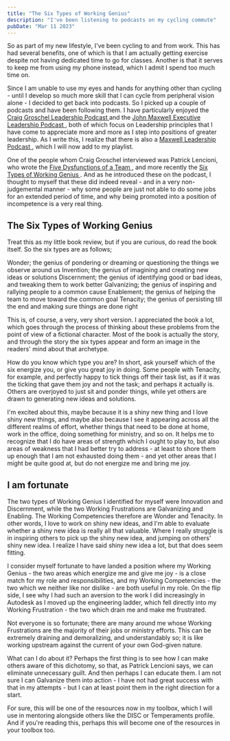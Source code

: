 ```yaml
---
title: "The Six Types of Working Genius"
description: "I've been listening to podcasts on my cycling commute"
pubDate: "Mar 11 2023"
---
```


So as part of my new lifestyle, I've been cycling to and from work. This has had several benefits, one of which is that I am actually getting exercise despite not having dedicated time to go for classes. Another is that it serves to keep me from using my phone instead, which I admit I spend too much time on. 

Since I am unable to use my eyes and hands for anything other than cycling - until I develop so much more skill that I can cycle from peripheral vision alone - I decided to get back into podcasts. So I picked up a couple of podcasts and have been following them. I have particularly enjoyed the [ Craig Groschel Leadership Podcast ](https://www.life.church/leadershippodcast/) and the [ John Maxwell Executive Leadership Podcast ](https://growth.maxwellleadership.com/executive-leadership-podcast/), both of which focus on Leadership principles that I have come to appreciate more and more as I step into positions of greater leadership. As I write this, I realize that there is also a [ Maxwell Leadership Podcast ](https://johnmaxwellleadershippodcast.com/), which I will now add to my playlist.

One of the people whom Craig Groschel interviewed was Patrick Lencioni, who wrote the [ Five Dysfunctions of a Team ](https://www.tablegroup.com/topics-and-resources/teamwork-5-dysfunctions/), and more recently the [ Six Types of Working Genius ](https://www.workinggenius.com/). And as he introduced these on the podcast, I thought to myself that these did indeed reveal - and in a very non-judgemental manner - why some people are just not able to do some jobs for an extended period of time, and why being promoted into a position of incompetence is a very real thing. 

## The Six Types of Working Genius

Treat this as my little book review, but if you are curious, do read the book itself. So the six types are as follows; 

Wonder; the genius of pondering or dreaming or questioning the things we observe around us
Invention; the genius of imagining and creating new ideas or solutions
Discernment; the genius of identifying good or bad ideas, and tweaking them to work better
Galvanizing; the genius of inspiring and rallying people to a common cause
Enablement; the genius of helping the team to move toward the common goal
Tenacity; the genius of persisting till the end and making sure things are done right

This is, of course, a very, very short version. I appreciated the book a lot, which goes through the process of thinking about these problems from the point of view of a fictional character. Most of the book is actually the story, and through the story the six types appear and form an image in the readers' mind about that archetype. 

How do you know which type you are? In short, ask yourself which of the six energize you, or give you great joy in doing. Some people with Tenacity, for example, and perfectly happy to tick things off their task list, as if it was the ticking that gave them joy and not the task; and perhaps it actually is. Others are overjoyed to just sit and ponder things, while yet others are drawn to generating new ideas and solutions.

I'm excited about this, maybe because it is a shiny new thing and I love shiny new things, and maybe also because I see it appearing across all the different realms of effort, whether things that need to be done at home, work in the office, doing something for ministry, and so on. It helps me to recognize that I do have areas of strength which I ought to play to, but also areas of weakness that I had better try to address - at least to shore them up enough that I am not exhausted doing them - and yet other areas that I might be quite good at, but do not energize me and bring me joy.

## I am fortunate

The two types of Working Genius I identified for myself were Innovation and Discernment, while the two Working Frustrations are Galvanizing and Enabling. The Working Competencies therefore are Wonder and Tenacity. In other words, I love to work on shiny new ideas, and I'm able to evaluate whether a shiny new idea is really all that valuable. Where I really struggle is in inspiring others to pick up the shiny new idea, and jumping on others' shiny new idea. I realize I have said shiny new idea a lot, but that does seem fitting.

I consider myself fortunate to have landed a position where my Working Genius - the two areas which energize me and give me joy - is a close match for my role and responsibilities, and my Working Competencies - the two which we neither like nor dislike - are both useful in my role. On the flip side, I see why I had such an aversion to the work I did increasingly in Autodesk as I moved up the engineering ladder, which fell directly into my Working Frustration - the two which drain me and make me frustrated. 

Not everyone is so fortunate; there are many around me whose Working Frustrations are the majority of their jobs or ministry efforts. This can be extremely draining and demoralizing, and understandably so; it is like working upstream against the current of your own God-given nature. 

What can I do about it? Perhaps the first thing is to see how I can make others aware of this dichotomy, so that, as Patrick Lencioni says, we can eliminate unnecessary guilt. And then perhaps I can educate them. I am not sure I can Galvanize them into action - I have not had great success with that in my attempts - but I can at least point them in the right direction for a start. 

For sure, this will be one of the resources now in my toolbox, which I will use in mentoring alongside others like the DISC or Temperaments profile. And if you're reading this, perhaps this will become one of the resources in your toolbox too. 

